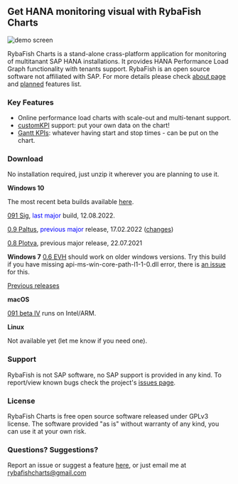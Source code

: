 ## Get HANA monitoring visual with RybaFish Charts
![demo screen](http://rybafish.github.io/demoscreen07.png)

RybaFish Charts is a stand-alone crass-platform application for monitoring of multitanant SAP HANA installations. It provides HANA Performance Load Graph functionality with tenants support. RybaFish is an open source software not affiliated with SAP. For more details please check [about page](/about) and [planned](/todo) features list.

### Key Features
* Online performance load charts with scale-out and multi-tenant support.
* [customKPI](СustomKPIs) support: put your own data on the chart!
* [Gantt KPIs](/customKPIgantt): whatever having start and stop times - can be put on the chart.

### Download
No installation required, just unzip it wherever you are planning to use it.

**Windows 10**

The most recent beta builds available [here](/changelog). 

[091 Sig](https://github.com/rybafish/rybafish/releases/download/091sig/RybaFish_091sig.7z), <span style="color:blue">last major</span> build, 12.08.2022.

[0.9 Paltus](https://github.com/rybafish/rybafish/releases/download/09paltus/RybaFish_09Paltus.7z), <span style="color:blue">previous major</span> release, 17.02.2022 ([changes](/changelog))

[0.8 Plotva](https://github.com/rybafish/rybafish/releases/download/08/RybaFish_08Plotva.7z), previous major release, 22.07.2021

**Windows 7** [0.6 EVH](https://github.com/rybafish/rybafish/releases/download/06/RybaFish06evh.7z) should work on older windows versions. Try this build if you have missing api-ms-win-core-path-l1-1-0.dll error, there is [an issue](https://github.com/rybafish/rybafish/issues/600) for this.

[Previous releases](/releases)

**macOS**

[091 beta IV](https://github.com/rybafish/rybafish/releases/download/091betaIV/RybaFish_MacOS_091betaIV.zip) runs on Intel/ARM.

**Linux**

Not available yet (let me know if you need one).

### Support
RybaFish is not SAP software, no SAP support is provided in any kind. To report/view known bugs check the project's [issues page](https://github.com/rybafish/rybafish/issues).

### License
RybaFish Charts is free open source software released under GPLv3 license. The software provided "as is" without warranty of any kind, you can use it at your own risk.

### Questions? Suggestions?
Report an issue or suggest a feature [here](https://github.com/rybafish/rybafish/issues), or just email me at rybafishcharts@gmail.com

